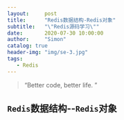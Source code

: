 ```yaml
---
layout:     post
title:      "Redis数据结构-Redis对象"
subtitle:   "\"Redis源码学习\""
date:       2020-07-30 10:00:00
author:     "Simon"
catalog: true
header-img: "img/se-3.jpg"
tags:
   - Redis
---
```


> “Better code, better life. ”

## `Redis`数据结构--`Redis`对象
